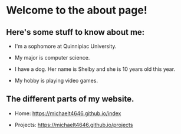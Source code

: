 # Welcome to the about page!

## Here's some stuff to know about me:

- I'm a sophomore at Quinnipiac University.

- My major is computer science.

- I have a dog. Her name is Shelby and she is 10 years old this year.

- My hobby is playing video games.

## The different parts of my website.

- Home: https://michaelt4646.github.io/index

- Projects: https://michaelt4646.github.io/projects
